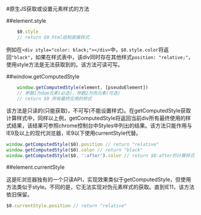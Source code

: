 #原生JS获取或设置元素样式的方法

##element.style

```javascript
    $0.style
    // return $0 html结构直接样式
```

例如在`<div style="color: black;"></div>`中，`$0.style.color`将返回`"black"`，如果在样式表中，该div同时存在其他样式`position: "relative;"`，使用style方法是无法获取到的。该方法可读可写。

##window.getComputedStyle

```javascript
    window.getComputedStyle(element, [pseudoElement])
    // 参数1为dom元素(必选)，参数2为伪元素(可选)
    // return $0 所有最终应用的样式
```

该方法是只读的(只能获取)，不可写(不能设置样式)。在getComputedStyle获取计算样式中，同样以上例，getComputedStyle将返回当前div所有最终使用的样式结果，该结果可参照chrome控制台中Styles中列出的结果。该方法只能作用与IE9及以上的现代浏览器，IE9以下使用currentStyle代替。

```javascript
window.getComputedStyle($0).position // return "relative"
window.getComputedStyle($0).color // return "black"
window.getComputedStyle($0, ':after').color // return $0:after的计算样式
```

##element.currentStyle

这是IE浏览器独有的一个只读API，实现效果类似于getComputedStyle，但使用方法类似于style。不同的是，它无法实现对伪元素样式的获取。直到IE11，该方法依旧保留。

```javascript
$0.currentStyle.position // return "relative"
```



